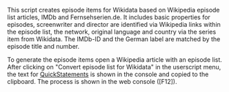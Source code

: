 This script creates episode items for Wikidata based on Wikipedia episode list articles, IMDb and Fernsehserien.de. It includes basic properties for episodes, screenwriter and director are identified via Wikipedia links within the episode list, the network, original language and country via the series item from Wikidata. The IMDb-ID and the German label are matched by the episode title and number. 

To generate the episode items open a Wikipedia article with an episode list. After clicking on "Convert episode list for Wikidata" in the userscript menu, the text for <a href="https://quickstatements.toolforge.org/">QuickStatements</a> is shown in the console and copied to the clipboard. The process is shown in the web console ([F12]).
